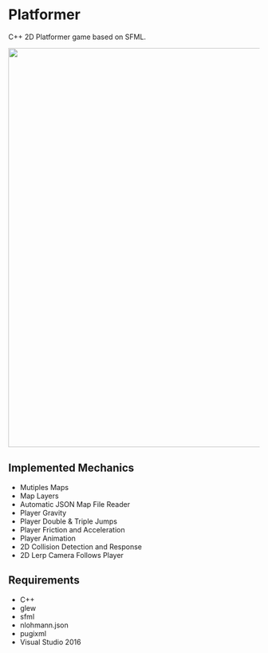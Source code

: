 # Platformer
C++ 2D Platformer game based on SFML.

<p align="center">
  <img src="https://github.com/JimPavan/Platformer/blob/main/screenshots/demo.gif" width="800"/>
</p>

## Implemented Mechanics
- Mutiples Maps
- Map Layers
- Automatic JSON Map File Reader
- Player Gravity
- Player Double & Triple Jumps
- Player Friction and Acceleration
- Player Animation
- 2D Collision Detection and Response
- 2D Lerp Camera Follows Player

 ## Requirements
 - C++
 - glew
 - sfml
 - nlohmann.json
 - pugixml
 - Visual Studio 2016
